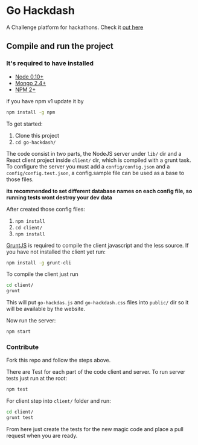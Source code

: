 # Go Hackdash
A Challenge platform for hackathons. Check it [out here](http://gohackdash.org)

## Compile and run the project

### It's required to have installed
* [Node 0.10+](http://nodejs.org/)
* [Mongo 2.4+](https://www.mongodb.org/)
* [NPM 2+](http://npmjs.org/)

if you have npm v1 update it by
```bash
npm install -g npm
```

To get started:  
1. Clone this project  
2. `cd go-hackdash/`

The code consist in two parts, the NodeJS server under `lib/` dir and a React client project inside `client/` dir, which is compiled with a grunt task.  
To configure the server you must add a `config/config.json` and a `config/config.test.json`, a config.sample file can be used as a base to those files.

**its recommended to set different database names on each config file, so running tests wont destroy your dev data**

After created those config files: 

1. `npm install`
2. `cd client/`
3. `npm install`

[GruntJS](http://gruntjs.com/getting-started) is required to compile the client javascript and the less source. If you have not installed the client yet run:
```bash
npm install -g grunt-cli
```

To compile the client just run 
```bash
cd client/
grunt
```
This will put `go-hackdas.js` and `go-hackdash.css` files into `public/` dir so it will be available by the website.

Now run the server:
```bash
npm start
```

### Contribute

Fork this repo and follow the steps above.

There are Test for each part of the code client and server.
To run server tests just run at the root:
```bash
npm test
```

For client step into `client/` folder and run:
```bash
cd client/
grunt test
```

From here just create the tests for the new magic code and place a pull request when you are ready.
